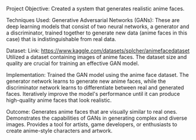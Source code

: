 Project Objective: 
Created a system that generates realistic anime faces.

Techniques Used:
Generative Adversarial Networks (GANs): These are deep learning models that consist of two neural networks, a generator and a discriminator, trained together to generate new data (anime faces in this case) that is indistinguishable from real data.

Dataset: 
Link: https://www.kaggle.com/datasets/splcher/animefacedataset
Utilized a dataset containing images of anime faces. The dataset size and quality are crucial for training an effective GAN model.

Implementation:
Trained the GAN model using the anime face dataset.
The generator network learns to generate new anime faces, while the discriminator network learns to differentiate between real and generated faces.
Iteratively improve the model's performance until it can produce high-quality anime faces that look realistic.

Outcome:
Generates anime faces that are visually similar to real ones.
Demonstrates the capabilities of GANs in generating complex and diverse images.
Provides a tool for artists, game developers, or enthusiasts to create anime-style characters and artwork.
